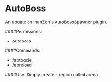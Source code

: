 # AutoBoss
An update on InanZen's AutoBossSpawner plugin.

####Permissions:
- autoboss

####Commands:
- /abtoggle
- /abreload

####Use:
Simply create a region called arena.
